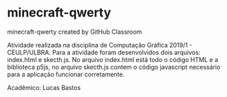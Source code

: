 # minecraft-qwerty
minecraft-qwerty created by GitHub Classroom


Atividade realizada na disciplina de Computação Gráfica 2019/1 - CEULP/ULBRA. 
Para a atividade foram desenvolvidos dois arquivos: index.html e skecth.js.
No arquivo index.html está todo o código HTML e a biblioteca p5js, 
no arquivo skecth.js contem o código javascript necessário para a aplicação funcionar corretamente.



Acadêmico: Lucas Bastos
